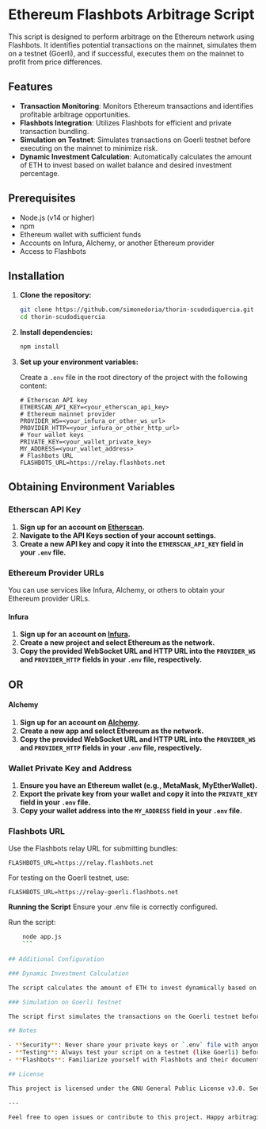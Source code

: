 # Ethereum Flashbots Arbitrage Script

This script is designed to perform arbitrage on the Ethereum network using Flashbots. It identifies potential transactions on the mainnet, simulates them on a testnet (Goerli), and if successful, executes them on the mainnet to profit from price differences.

## Features

- **Transaction Monitoring**: Monitors Ethereum transactions and identifies profitable arbitrage opportunities.
- **Flashbots Integration**: Utilizes Flashbots for efficient and private transaction bundling.
- **Simulation on Testnet**: Simulates transactions on Goerli testnet before executing on the mainnet to minimize risk.
- **Dynamic Investment Calculation**: Automatically calculates the amount of ETH to invest based on wallet balance and desired investment percentage.

## Prerequisites

- Node.js (v14 or higher)
- npm
- Ethereum wallet with sufficient funds
- Accounts on Infura, Alchemy, or another Ethereum provider
- Access to Flashbots

## Installation

1. **Clone the repository:**

    ```bash
    git clone https://github.com/simonedoria/thorin-scudodiquercia.git
    cd thorin-scudodiquercia
    ```

2. **Install dependencies:**

    ```bash
    npm install
    ```

3. **Set up your environment variables:**

    Create a `.env` file in the root directory of the project with the following content:

    ```plaintext
    # Etherscan API key
    ETHERSCAN_API_KEY=<your_etherscan_api_key>
    # Ethereum mainnet provider
    PROVIDER_WS=<your_infura_or_other_ws_url>
    PROVIDER_HTTP=<your_infura_or_other_http_url>
    # Your wallet keys
    PRIVATE_KEY=<your_wallet_private_key>
    MY_ADDRESS=<your_wallet_address>
    # Flashbots URL
    FLASHBOTS_URL=https://relay.flashbots.net
    ```

## Obtaining Environment Variables

### Etherscan API Key

1. **Sign up for an account on [Etherscan](https://etherscan.io/).**
2. **Navigate to the API Keys section of your account settings.**
3. **Create a new API key and copy it into the `ETHERSCAN_API_KEY` field in your `.env` file.**

### Ethereum Provider URLs

You can use services like Infura, Alchemy, or others to obtain your Ethereum provider URLs.

#### Infura

1. **Sign up for an account on [Infura](https://infura.io/).**
2. **Create a new project and select Ethereum as the network.**
3. **Copy the provided WebSocket URL and HTTP URL into the `PROVIDER_WS` and `PROVIDER_HTTP` fields in your `.env` file, respectively.**

## OR

#### Alchemy

1. **Sign up for an account on [Alchemy](https://www.alchemy.com/).**
2. **Create a new app and select Ethereum as the network.**
3. **Copy the provided WebSocket URL and HTTP URL into the `PROVIDER_WS` and `PROVIDER_HTTP` fields in your `.env` file, respectively.**

### Wallet Private Key and Address

1. **Ensure you have an Ethereum wallet (e.g., MetaMask, MyEtherWallet).**
2. **Export the private key from your wallet and copy it into the `PRIVATE_KEY` field in your `.env` file.**
3. **Copy your wallet address into the `MY_ADDRESS` field in your `.env` file.**

### Flashbots URL

Use the Flashbots relay URL for submitting bundles:

```plaintext
FLASHBOTS_URL=https://relay.flashbots.net
  ```
For testing on the Goerli testnet, use:

```plaintext
FLASHBOTS_URL=https://relay-goerli.flashbots.net
  ```

**Running the Script**
Ensure your .env file is correctly configured.

Run the script:

```bash
    node app.js
    ```
    
## Additional Configuration

### Dynamic Investment Calculation

The script calculates the amount of ETH to invest dynamically based on your wallet balance. You can adjust the investment percentage in the script by modifying the `calculateEthToInvest` function.

### Simulation on Goerli Testnet

The script first simulates the transactions on the Goerli testnet before executing them on the mainnet. Ensure you have sufficient test ETH on Goerli, which you can obtain from [Goerli Faucets](https://faucet.goerli.mudit.blog/).

## Notes

- **Security**: Never share your private keys or `.env` file with anyone.
- **Testing**: Always test your script on a testnet (like Goerli) before deploying it on the mainnet.
- **Flashbots**: Familiarize yourself with Flashbots and their documentation for best practices and advanced usage.

## License

This project is licensed under the GNU General Public License v3.0. See the [LICENSE](LICENSE) file for details.

---

Feel free to open issues or contribute to this project. Happy arbitraging!
